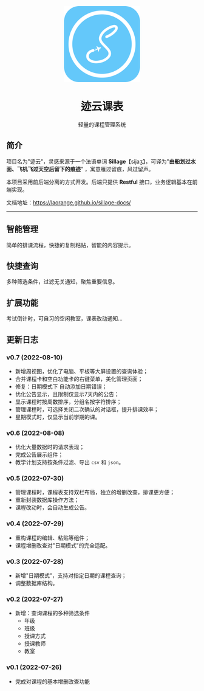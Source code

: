 <p align="center">
 <img src="https://raw.githubusercontent.com/laorange/sillage-docs/master/docs/.vuepress/public/images/sillage.png" width="200" height="200" alt="sillage">
</p>

<h1 align="center">迹云课表</h1>

<p align="center">轻量的课程管理系统</p>

## 简介

项目名为"迹云"，灵感来源于一个法语单词 **Sillage**【sijaʒ】，可译为"**由船划过水面、飞机飞过天空后留下的痕迹**" ，寓意雁过留痕，风过留声。

本项目采用前后端分离的方式开发。后端只提供 **Restful** 接口，业务逻辑基本在前端实现。

文档地址：https://laorange.github.io/sillage-docs/

---

## 智能管理

简单的排课流程，快捷的复制粘贴，智能的内容提示。

## 快捷查询

多种筛选条件，过滤无关通知，聚焦重要信息。

## 扩展功能

考试倒计时，可自习的空闲教室，课表改动通知...



## 更新日志

### v0.7 (2022-08-10)

+ 新增周视图，优化了电脑、平板等大屏设置的查询体验；
+ 合并课程卡和空白功能卡的右键菜单，美化管理页面；
+ 修复：日期模式下 自动添加日期错误；
+ 优化公告显示，且限制仅显示7天内的公告；
+ 显示课程时按周数排序，分组名按字符排序；
+ 管理课程时，可选择关闭二次确认的对话框，提升排课效率；
+ 星期模式时，仅显示当前学期的课。



### v0.6 (2022-08-08)

- 优化大量数据时的请求表现；
- 完成公告展示组件；
- 教学计划支持按条件过滤、导出 `csv` 和 `json`。



### v0.5 (2022-07-30)

- 管理课程时，课程表支持双栏布局，独立的增删改查，排课更方便；
- 重新封装数据库操作方法；
- 课程改动时，会自动生成公告。



### v0.4 (2022-07-29)

- 重构课程的编辑、粘贴等组件；
- 课程增删改查对"日期模式"的完全适配。



### v0.3 (2022-07-28)

- 新增"日期模式"，支持对指定日期的课程查询；
- 调整数据库结构。



### v0.2 (2022-07-27)

- 新增：查询课程的多种筛选条件
  - 年级
  - 班级
  - 授课方式
  - 授课教师
  - 教室



### v0.1 (2022-07-26)

+ 完成对课程的基本增删改查功能
